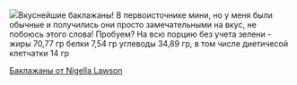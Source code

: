 <!--2025-07-25 09:47:00-->
<div class="yb">
  <div class="rss povarenok"><a href="https://www.povarenok.ru/recipes/show/182944/"><img src="https://www.povarenok.ru/data/cache/2025jul/25/43/3185344_85424-640x480.jpg"></a>Вкуснейшие баклажаны! В первоисточнике мини, но у меня были обычные и получились они просто замечательными на вкус, не побоюсь этого слова! Пробуем?
 На всю порцию без учета зелени - жиры 70,77 гр
белки 7,54 гр
углеводы 34,89 гр, в том числе диетичесой клетчатки 14 гр <p class="titl"><a href="https://www.povarenok.ru/recipes/show/182944/">Баклажаны от Nigella Lawson</a></p></div>
</div>
